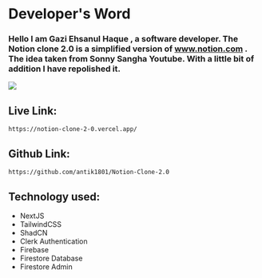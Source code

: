 # Developer's Word
### Hello I am Gazi Ehsanul Haque , a software developer. The Notion clone 2.0 is a simplified version of <a href="https://www.notion.com/">www.notion.com</a> . The idea taken from Sonny Sangha Youtube. With a little bit of addition I have repolished it.
<img src="https://i.ibb.co.com/VBL3pff/ANTIK-new.jpg"/>

## Live Link: 
```
https://notion-clone-2-0.vercel.app/
```
## Github Link: 
```
https://github.com/antik1801/Notion-Clone-2.0 
```

## Technology used: 
<ul>
    <li>NextJS</li>
    <li>TailwindCSS</li>
    <li>ShadCN</li>
    <li>Clerk Authentication</li>
    <li>Firebase</li>
    <li>Firestore Database</li>
    <li>Firestore Admin</li>
</ul>